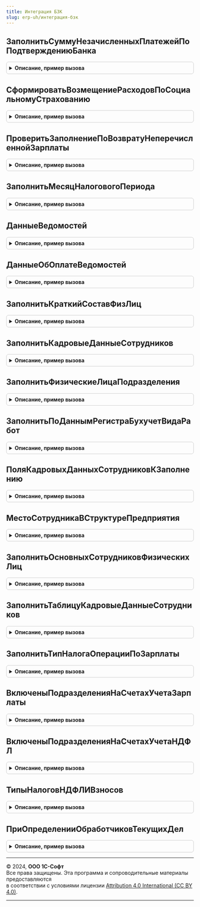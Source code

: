 ```yaml
---
title: Интеграция БЗК
slug: erp-uh/интеграция-бзк
---
```



## ЗаполнитьСуммуНезачисленныхПлатежейПоПодтверждениюБанка
<details style="margin: 1em 0; padding: 0.5em; border: 1px solid #ccc; border-radius: 6px;">

<summary style="font-weight: bold; cursor: pointer;">Описание, пример вызова</summary>

```bsl

// Заполняет итоговую сумму незачисленных платежей по подтверждению банка.
//
// Параметры:
//   Подтверждение - ДокументСсылка - ссылка на подтверждение банка.
//   Сумма - Число - заполняемая сумма незачисленных платежей.
//
Процедура ЗаполнитьСуммуНезачисленныхПлатежейПоПодтверждениюБанка(Подтверждение, Сумма) Экспорт
```

Пример вызова
```bsl
ИнтеграцияБЗК.ЗаполнитьСуммуНезачисленныхПлатежейПоПодтверждениюБанка(Подтверждение, Сумма) 
```
</details>

## СформироватьВозмещениеРасходовПоСоциальномуСтрахованию
<details style="margin: 1em 0; padding: 0.5em; border: 1px solid #ccc; border-radius: 6px;">

<summary style="font-weight: bold; cursor: pointer;">Описание, пример вызова</summary>

```bsl

// Процедура выполняет регистрацию возмещения из ФСС расходов на пособия.
//
// Параметры:
//	МенеджерВременныхТаблиц - МенеджерВременныхТаблиц - менеджер, содержащий таблицу ДокументыКОтражению.
//	Объект - ДокументОбъект.ПоступлениеБезналичныхДенежныхСредств - Документ, если регистрация выполняется при проведении документа.
//	Отказ - Булево - Признак отказа от записи движений.
//
Процедура СформироватьВозмещениеРасходовПоСоциальномуСтрахованию(МенеджерВременныхТаблиц = Неопределено, Объект = Неопределено, Отказ = Ложь) Экспорт
```

Пример вызова
```bsl
ИнтеграцияБЗК.СформироватьВозмещениеРасходовПоСоциальномуСтрахованию(МенеджерВременныхТаблиц, Объект, Отказ);
```
</details>

## ПроверитьЗаполнениеПоВозвратуНеперечисленнойЗарплаты
<details style="margin: 1em 0; padding: 0.5em; border: 1px solid #ccc; border-radius: 6px;">

<summary style="font-weight: bold; cursor: pointer;">Описание, пример вызова</summary>

```bsl

// Проверяет заполнение поступления ДС по возврату неперечисленной зарплаты.
//
// Параметры:
// 	Объект - ДокументОбъект.ПоступлениеБезналичныхДенежныхСредств - проверяемый документ.
// 	МассивНепроверяемыхРеквизитов - Массив - массив непроверяемых реквизитов обработки проверки заполнения.
// 	Отказ - Булево - признак отказа.
//
Процедура ПроверитьЗаполнениеПоВозвратуНеперечисленнойЗарплаты(Объект, МассивНепроверяемыхРеквизитов, Отказ) Экспорт
```

Пример вызова
```bsl
ИнтеграцияБЗК.ПроверитьЗаполнениеПоВозвратуНеперечисленнойЗарплаты(Объект, МассивНепроверяемыхРеквизитов, Отказ) 
```
</details>

## ЗаполнитьМесяцНалоговогоПериода
<details style="margin: 1em 0; padding: 0.5em; border: 1px solid #ccc; border-radius: 6px;">

<summary style="font-weight: bold; cursor: pointer;">Описание, пример вызова</summary>

```bsl

// Возвращает дату, соответствующую налоговому периоду, за который произведен платеж.
//
// Параметры:
//    МесяцНалоговогоПериода - Дата - заполняемая дата.
//    ПоказательОснования - Строка - Условное обозначение основания налогового платежа
//    ПоказательПериода - Строка - Условное обозначение периода, за который перечисляется налог
Процедура ЗаполнитьМесяцНалоговогоПериода(МесяцНалоговогоПериода, ПоказательОснования, ПоказательПериода) Экспорт
```

Пример вызова
```bsl
ИнтеграцияБЗК.ЗаполнитьМесяцНалоговогоПериода(МесяцНалоговогоПериода, ПоказательОснования, ПоказательПериода) 
```
</details>

## ДанныеВедомостей
<details style="margin: 1em 0; padding: 0.5em; border: 1px solid #ccc; border-radius: 6px;">

<summary style="font-weight: bold; cursor: pointer;">Описание, пример вызова</summary>

```bsl

// Функция данные ведомостей для заполнения платежных документов.
//
// Параметры:
//   ПараметрыОтбора - Структура - структура с параметрами отбора ведомостей.
//   МенеджерВременныхТаблиц - МенеджерВременныхТаблиц - менеджер временных таблиц.
//
// Возвращаемое значение:
//   Структура   - структура со значениями РеквизитыШапки и МассивОшибок.
//
Функция ДанныеВедомостей(ПараметрыОтбора, МенеджерВременныхТаблиц = Неопределено) Экспорт
```

Пример вызова
```bsl
Результат = ИнтеграцияБЗК.ДанныеВедомостей(ПараметрыОтбора, МенеджерВременныхТаблиц);
```
</details>

## ДанныеОбОплатеВедомостей
<details style="margin: 1em 0; padding: 0.5em; border: 1px solid #ccc; border-radius: 6px;">

<summary style="font-weight: bold; cursor: pointer;">Описание, пример вызова</summary>

```bsl

// Процедура формирует временную таблицу физических лиц по ведомостям различных типов в соответствии с параметрами.
//
// Параметры:
//	МенеджерВременныхТаблиц - МенеджерВременныхТаблиц - Менеджер временных таблиц
//	Параметры - Структура - Структура параметров.
//
Процедура ДанныеОбОплатеВедомостей(МенеджерВременныхТаблиц, Параметры) Экспорт
```

Пример вызова
```bsl
ИнтеграцияБЗК.ДанныеОбОплатеВедомостей(МенеджерВременныхТаблиц, Параметры) 
```
</details>

## ЗаполнитьКраткийСоставФизЛиц
<details style="margin: 1em 0; padding: 0.5em; border: 1px solid #ccc; border-radius: 6px;">

<summary style="font-weight: bold; cursor: pointer;">Описание, пример вызова</summary>

```bsl

// Преобразовывает переданный массив физических лиц в строку.
// Используется для представления краткого состава документов.
//
// Параметры:
//	ФизическиеЛица - Массив - массив элементов типа СправочникСсылка.ФизическиеЛица,
//	ДатаАктуальности - Дата - дата для получения фамилии, имени и отчества.
//	Состав - Строка - строка вида <Фамилия И.О., Фамилия И.О...>.
//
Процедура ЗаполнитьКраткийСоставФизЛиц(ФизическиеЛица, ДатаАктуальности, Состав) Экспорт
```

Пример вызова
```bsl
ИнтеграцияБЗК.ЗаполнитьКраткийСоставФизЛиц(ФизическиеЛица, ДатаАктуальности, Состав) 
```
</details>

## ЗаполнитьКадровыеДанныеСотрудников
<details style="margin: 1em 0; padding: 0.5em; border: 1px solid #ccc; border-radius: 6px;">

<summary style="font-weight: bold; cursor: pointer;">Описание, пример вызова</summary>

```bsl

// Заполняет кадровые данные: тарифную ставку, отработанное время в переданной коллекции.
//
// Параметры:
//  Объект - ДокументОбъект.ВыработкаСотрудников, ДанныеФормыСтруктура - Заполняемый документ.
//  ИмяТЧ - Строка - имя табличной части, в которой требуется заполнить поля.
//  ЗаполняемыеПоля - Структура - структура, содержащая перечень полей к заполнению (см. ИнтеграцияБЗК.ПоляКадровыхДанных).
//  МассивСтрок - Массив - строки, в которых выполняется заполнение (если Неопределено, то поля заполняются во всех
//                         строках табличной части).
//
Процедура ЗаполнитьКадровыеДанныеСотрудников(Объект, ИмяТЧ, ЗаполняемыеПоля, МассивСтрок = Неопределено) Экспорт
```

Пример вызова
```bsl
ИнтеграцияБЗК.ЗаполнитьКадровыеДанныеСотрудников(Объект, ИмяТЧ, ЗаполняемыеПоля, МассивСтрок);
```
</details>

## ЗаполнитьФизическиеЛицаПодразделения
<details style="margin: 1em 0; padding: 0.5em; border: 1px solid #ccc; border-radius: 6px;">

<summary style="font-weight: bold; cursor: pointer;">Описание, пример вызова</summary>

```bsl

// Возвращает состав подразделения
//
// Параметры:
// 	МассивФизЛиц - Массив - массив физлиц.
// 	Подразделение - СправочникСсылка.СтруктураПредприятия - подразделение.
// 	Организация - СправочникСсылка.Организации - организация искомого подразделения.
//
Процедура ЗаполнитьФизическиеЛицаПодразделения(МассивФизЛиц, Подразделение, Организация = Неопределено) Экспорт
```

Пример вызова
```bsl
ИнтеграцияБЗК.ЗаполнитьФизическиеЛицаПодразделения(МассивФизЛиц, Подразделение, Организация);
```
</details>

## ЗаполнитьПоДаннымРегистраБухучетВидаРабот
<details style="margin: 1em 0; padding: 0.5em; border: 1px solid #ccc; border-radius: 6px;">

<summary style="font-weight: bold; cursor: pointer;">Описание, пример вызова</summary>

```bsl

// Определяется настройки отражения в бух. учете по умолчанию для указанного вида работ.
//
// Параметры:
// 	ДанныеРегистра - Структура - Описание полей см. в ресурсах регистра сведений БухучетРаботСотрудников.
//   ВидРабот - СправочникСсылка.ВидыРаботСотрудников - Вид работ.
//
Процедура ЗаполнитьПоДаннымРегистраБухучетВидаРабот(ДанныеРегистра, ВидРабот) Экспорт
```

Пример вызова
```bsl
ИнтеграцияБЗК.ЗаполнитьПоДаннымРегистраБухучетВидаРабот(ДанныеРегистра, ВидРабот) 
```
</details>

## ПоляКадровыхДанныхСотрудниковКЗаполнению
<details style="margin: 1em 0; padding: 0.5em; border: 1px solid #ccc; border-radius: 6px;">

<summary style="font-weight: bold; cursor: pointer;">Описание, пример вызова</summary>

```bsl

// Формирует структуру полей кадровых данных сотрудников к заполнению
//
// Возвращаемое значение:
//  Структура - поля к заполнению.
//
Функция ПоляКадровыхДанныхСотрудниковКЗаполнению() Экспорт
```

Пример вызова
```bsl
Результат = ИнтеграцияБЗК.ПоляКадровыхДанныхСотрудниковКЗаполнению() 
```
</details>

## МестоСотрудникаВСтруктуреПредприятия
<details style="margin: 1em 0; padding: 0.5em; border: 1px solid #ccc; border-radius: 6px;">

<summary style="font-weight: bold; cursor: pointer;">Описание, пример вызова</summary>

```bsl

//++ Локализация

// Возвращает элемент справочника СтруктураПредприятия, в котором числится физическое лицо.
//
// Параметры:
//  Организация 	- СправочникСсылка.Организации - организация, в которой работает сотрудник
//  ФизическоеЛицо	- СправочникСсылка.ФизическиеЛица - физическое лицо, подразделение которого требуется получить
//  Период			- Дата - дата, на которую требуется получить данные.
//
// Возвращаемое значение:
//   СправочникСсылка.СтруктураПредприятия   - подразделение организационной структуры.
//
Функция МестоСотрудникаВСтруктуреПредприятия(Организация, ФизическоеЛицо, Период) Экспорт
```

Пример вызова
```bsl
Результат = ИнтеграцияБЗК.МестоСотрудникаВСтруктуреПредприятия(Организация, ФизическоеЛицо, Период) 
```
</details>

## ЗаполнитьОсновныхСотрудниковФизическихЛиц
<details style="margin: 1em 0; padding: 0.5em; border: 1px solid #ccc; border-radius: 6px;">

<summary style="font-weight: bold; cursor: pointer;">Описание, пример вызова</summary>

```bsl

//-- Локализация

// Заполняет таблицу значений содержащую поля ФизическоеЛицо и Сотрудник
//
// Параметры:
//	Таблица				-ТаблицаЗначений - Таблица значений, содержащая поля Сотрудник и соответствующее сотруднику ФизическоеЛицо
//	СписокФизическихЛиц - Массив из СправочникСсылка.ФизическиеЛица, СправочникСсылка.ФизическиеЛица, Неопределено -
//							если передано Неопределено - в таблицу войдут "основные" сотрудники всех
//							физических лиц когда либо работавших в организации.
//	ТолькоРазрешенные	- Булево - признак использования РАЗРЕШЕННЫЕ в запросе.
//	Организация			- СправочникСсылка.Организации - ссылка на организацию.
//	Период				- Дата - дата получения сотрудников.
//
Процедура ЗаполнитьОсновныхСотрудниковФизическихЛиц(Таблица, СписокФизическихЛиц, ТолькоРазрешенные, Организация, Период) Экспорт
```

Пример вызова
```bsl
ИнтеграцияБЗК.ЗаполнитьОсновныхСотрудниковФизическихЛиц(Таблица, СписокФизическихЛиц, ТолькоРазрешенные, Организация, Период) 
```
</details>

## ЗаполнитьТаблицуКадровыеДанныеСотрудников
<details style="margin: 1em 0; padding: 0.5em; border: 1px solid #ccc; border-radius: 6px;">

<summary style="font-weight: bold; cursor: pointer;">Описание, пример вызова</summary>

```bsl

// Возвращает таблицу значений заполненную данными сотрудников, перечисленными в
// параметре СписокНеобходимыхДанных.
//
// Параметры:
//	Таблица           - ТаблицаЗначений   - Таблица значений, содержащая запрошенные данные.
//	ТолькоРазрешенные - Булево
//  СписокСотрудников - Массив из СправочникСсылка.Сотрудники - ссылки на элементы справочника сотрудники.
//  КадровыеДанные - 	Строка - список полей данных, перечисленных через запятую
//						или Массив строк с полями данных, которые необходимо получить.
//	ДатаПолученияДанных - Дата - дата на которую необходимо получить данные сотрудников,
//						применимо к данным, носящим периодический характер.
//						Если дату не указывать, будут получены самые последние данные.
//  ПоляОтбораПериодическихДанных - Структура - в качестве ключа указывается имя таблицы, содержащей
//									периодические данные (например ФИОФизическихЛиц, ГражданствоФизическихЛиц).
//									В качестве значений коллекция условий отбора,
//									соединяемых по "И" и применяемых к регистру сведений.
//  ФормироватьСПериодичностьДень - Булево - признак формирования таблицы с периодичностью День.
//
Процедура ЗаполнитьТаблицуКадровыеДанныеСотрудников(Таблица, ТолькоРазрешенные, СписокСотрудников, КадровыеДанные, ДатаПолученияДанных = '00010101', ПоляОтбораПериодическихДанных = Неопределено, ФормироватьСПериодичностьДень = Истина) Экспорт
```

Пример вызова
```bsl
ИнтеграцияБЗК.ЗаполнитьТаблицуКадровыеДанныеСотрудников(Таблица, ТолькоРазрешенные, СписокСотрудников, КадровыеДанные, ДатаПолученияДанных, ПоляОтбораПериодическихДанных, ФормироватьСПериодичностьДень);
```
</details>

## ЗаполнитьТипНалогаОперацииПоЗарплаты
<details style="margin: 1em 0; padding: 0.5em; border: 1px solid #ccc; border-radius: 6px;">

<summary style="font-weight: bold; cursor: pointer;">Описание, пример вызова</summary>

```bsl

//++ Локализация

// Заполняет типа налога в зависимости от операции по зарплате.
//
// Параметры:
//   ТипНалога  - ПеречислениеСсылка.ТипыНалогов - "Типы налогов".
//   ВидОперации - ПеречислениеСсылка.ВидыОперацийПоЗарплате - вид операции по зарплате.
//
Процедура ЗаполнитьТипНалогаОперацииПоЗарплаты(ТипНалога, ВидОперации) Экспорт
```

Пример вызова
```bsl
ИнтеграцияБЗК.ЗаполнитьТипНалогаОперацииПоЗарплаты(ТипНалога, ВидОперации) 
```
</details>

## ВключеныПодразделенияНаСчетахУчетаЗарплаты
<details style="margin: 1em 0; padding: 0.5em; border: 1px solid #ccc; border-radius: 6px;">

<summary style="font-weight: bold; cursor: pointer;">Описание, пример вызова</summary>

```bsl

// Возвращает признак учета по подразделениям на счетах расчетов по оплате труда
//
// Возвращаемое значение:
//   Булево   - признак включения учета по подразделениям.
//
Функция ВключеныПодразделенияНаСчетахУчетаЗарплаты() Экспорт
```

Пример вызова
```bsl
Результат = ИнтеграцияБЗК.ВключеныПодразделенияНаСчетахУчетаЗарплаты() 
```
</details>

## ВключеныПодразделенияНаСчетахУчетаНДФЛ
<details style="margin: 1em 0; padding: 0.5em; border: 1px solid #ccc; border-radius: 6px;">

<summary style="font-weight: bold; cursor: pointer;">Описание, пример вызова</summary>

```bsl

// Возвращает признак учета по подразделениям на счетах учета НДФЛ
//
// Возвращаемое значение:
//   Булево   - признак включения учета по подразделениям.
//
Функция ВключеныПодразделенияНаСчетахУчетаНДФЛ() Экспорт
```

Пример вызова
```bsl
Результат = ИнтеграцияБЗК.ВключеныПодразделенияНаСчетахУчетаНДФЛ() 
```
</details>

## ТипыНалоговНДФЛИВзносов
<details style="margin: 1em 0; padding: 0.5em; border: 1px solid #ccc; border-radius: 6px;">

<summary style="font-weight: bold; cursor: pointer;">Описание, пример вызова</summary>

```bsl

// Возвращает массив всех типов налогов по НДФЛ и страховым взносам
//
// Возвращаемое значение:
//  Массив из ПеречислениеСсылка.ТипыНалогов - поля к заполнению.
//
Функция ТипыНалоговНДФЛИВзносов() Экспорт
```

Пример вызова
```bsl
Результат = ИнтеграцияБЗК.ТипыНалоговНДФЛИВзносов() 
```
</details>

## ПриОпределенииОбработчиковТекущихДел
<details style="margin: 1em 0; padding: 0.5em; border: 1px solid #ccc; border-radius: 6px;">

<summary style="font-weight: bold; cursor: pointer;">Описание, пример вызова</summary>

```bsl

//-- Локализация

// См. ТекущиеДелаПереопределяемый.ПриОпределенииОбработчиковТекущихДел.
Процедура ПриОпределенииОбработчиковТекущихДел(Обработчики) Экспорт
```

Пример вызова
```bsl
ИнтеграцияБЗК.ПриОпределенииОбработчиковТекущихДел(Обработчики) 
```
</details>

---

© 2024, **ООО 1С-Софт**  
Все права защищены. Эта программа и сопроводительные материалы предоставляются  
в соответствии с условиями лицензии [Attribution 4.0 International (CC BY 4.0)](https://creativecommons.org/licenses/by/4.0/legalcode).

---
